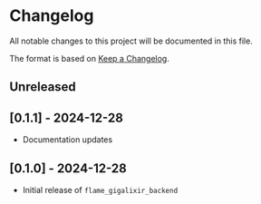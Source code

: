 # Changelog

All notable changes to this project will be documented in this file.

The format is based on [Keep a Changelog](https://keepachangelog.com/en/1.0.0/).

## Unreleased

<!-- Add your changelog entry to the relevant subsection -->

<!-- ### Added | Changed | Deprecated | Removed | Fixed | Security -->

<!--------------------- Don't add new entries after this line --------------------->

## [0.1.1] - 2024-12-28

- Documentation updates

## [0.1.0] - 2024-12-28

- Initial release of `flame_gigalixir_backend`
